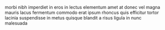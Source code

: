 morbi nibh imperdiet in eros in lectus elementum amet at donec vel magna mauris
lacus fermentum commodo erat ipsum rhoncus quis efficitur tortor lacinia
suspendisse in metus quisque blandit a risus ligula in nunc malesuada